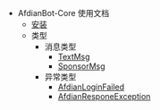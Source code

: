 * AfdianBot-Core 使用文档
  * [安装](/docs/安装.md)
  * 类型
    * 消息类型
      * [TextMsg](/docs/types/msg/textmsg.md)
      * [SponsorMsg](/docs/types/msg/sponsor_msg.md)
    * 异常类型
      * [AfdianLoginFailed](/docs/types/exceptions/AfdianLoginFailed.md)
      * [AfdianResponeException](/docs/types/exceptions/AfdianResponeException.md)
